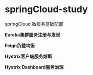 # springCloud-study
springCloud 微服务基础配置

**Eureka集群服务注册与发现**

**Feign负载均衡**

**Hystrix客户端服务熔断**

**Hystrix Dashboard服务治理**
